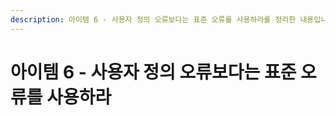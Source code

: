 ```yaml
---
description: 아이템 6 - 사용자 정의 오류보다는 표준 오류를 사용하라를 정리한 내용입니다.
---
```


# 아이템 6 - 사용자 정의 오류보다는 표준 오류를 사용하라

